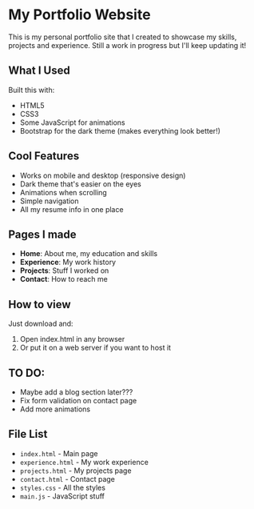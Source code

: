 # My Portfolio Website

This is my personal portfolio site that I created to showcase my skills, projects and experience. Still a work in progress but I'll keep updating it!

## What I Used

Built this with:
- HTML5
- CSS3
- Some JavaScript for animations
- Bootstrap for the dark theme (makes everything look better!)

## Cool Features

- Works on mobile and desktop (responsive design)
- Dark theme that's easier on the eyes
- Animations when scrolling 
- Simple navigation
- All my resume info in one place

## Pages I made

- **Home**: About me, my education and skills
- **Experience**: My work history 
- **Projects**: Stuff I worked on 
- **Contact**: How to reach me

## How to view

Just download and:
1. Open index.html in any browser
2. Or put it on a web server if you want to host it

## TO DO:
- Maybe add a blog section later???
- Fix form validation on contact page
- Add more animations

## File List

- `index.html` - Main page
- `experience.html` - My work experience
- `projects.html` - My projects page
- `contact.html` - Contact page
- `styles.css` - All the styles
- `main.js` - JavaScript stuff
